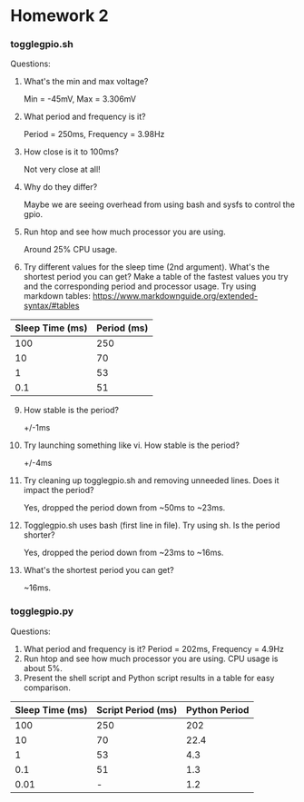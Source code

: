 # Homework 2

### togglegpio.sh
Questions:

1. What's the min and max voltage?

	Min = -45mV, Max = 3.306mV
2. What period and frequency is it?

	Period = 250ms, Frequency = 3.98Hz
3. How close is it to 100ms?

	Not very close at all!
4. Why do they differ?

	Maybe we are seeing overhead from using bash and sysfs to control the gpio.
5. Run htop and see how much processor you are using.

	Around 25% CPU usage.
6. Try different values for the sleep time (2nd argument). What's the shortest period you can get? Make a table of the fastest values you try and the corresponding period and processor usage. Try using markdown tables: https://www.markdownguide.org/extended-syntax/#tables

| Sleep Time (ms) | Period (ms) |
|-|-|
|100|250|
|10|70|
|1|53|
|0.1|51|

9. How stable is the period?

	+/-1ms
8. Try launching something like vi. How stable is the period?

	+/-4ms	
9. Try cleaning up togglegpio.sh and removing unneeded lines. Does it impact the period?

	Yes, dropped the period down from ~50ms to ~23ms.
10. Togglegpio.sh uses bash (first line in file). Try using sh. Is the period shorter?

	Yes, dropped the period down from ~23ms to ~16ms.
11. What's the shortest period you can get?

	~16ms.

### togglegpio.py

Questions:

1. What period and frequency is it?
	Period = 202ms, Frequency = 4.9Hz
2. Run htop and see how much processor you are using.
	CPU usage is about 5%.
3. Present the shell script and Python script results in a table for easy comparison.

| Sleep Time (ms) | Script Period (ms) | Python Period|
|-|-|-|
|100|250|202|
|10|70|22.4|
|1|53|4.3|
|0.1|51|1.3|
|0.01|-|1.2|

